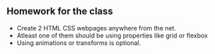 ## Homework for the class
- Create 2 HTML CSS webpages anywhere from the net.
- Atleast one of them should be using properties like grid or flexbox
- Using animations or transforms is optional.
